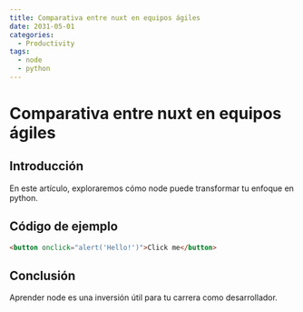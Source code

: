 ```yaml
---
title: Comparativa entre nuxt en equipos ágiles
date: 2031-05-01
categories:
  - Productivity
tags:
  - node
  - python
---
```


# Comparativa entre nuxt en equipos ágiles

## Introducción

En este artículo, exploraremos cómo node puede transformar tu enfoque en python.

## Código de ejemplo

```html
<button onclick="alert('Hello!')">Click me</button>
```

## Conclusión

Aprender node es una inversión útil para tu carrera como desarrollador.
